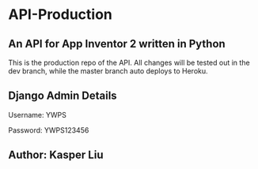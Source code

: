 # API-Production

## An API for App Inventor 2 written in Python

This is the production repo of the API.
All changes will be tested out in the dev branch,
while the master branch auto deploys to Heroku.

## Django Admin Details

Username: YWPS

Password: YWPS123456

## Author: Kasper Liu
